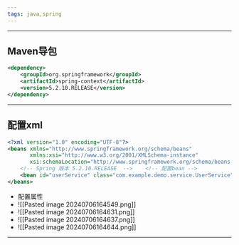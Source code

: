 ```yaml
---
tags: java,spring
---
```


---

## Maven导包

```xml
<dependency>  
    <groupId>org.springframework</groupId>  
    <artifactId>spring-context</artifactId>  
    <version>5.2.10.RELEASE</version>  
</dependency>
```

---

## 配置xml

```xml
<?xml version="1.0" encoding="UTF-8"?>  
<beans xmlns="http://www.springframework.org/schema/beans"  
       xmlns:xsi="http://www.w3.org/2001/XMLSchema-instance"  
       xsi:schemaLocation="http://www.springframework.org/schema/beans http://www.springframework.org/schema/beans/spring-beans.xsd">  
    <!-- Spring 版本 5.2.10.RELEASE  -->    <!-- 配置bean -->  
    <bean id="userService" class="com.example.demo.service.UserService">  
</beans>
```

 - 配置属性
 - ![[Pasted image 20240706164549.png]]
 - ![[Pasted image 20240706164631.png]]
 - ![[Pasted image 20240706164637.png]]
 - ![[Pasted image 20240706164644.png]]

---


